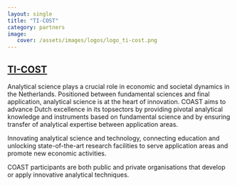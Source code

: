 ```yaml
---
layout: single
title: "TI-COST"
category: partners
image:
   cover: /assets/images/logos/logo_ti-cost.png
---
```


## [TI-COST](https://www.ti-coast.com/)



Analytical science plays a crucial role in economic and societal dynamics in the Netherlands. Positioned between fundamental sciences and final application, analytical science is at the heart of innovation. COAST aims to advance Dutch excellence in its topsectors by providing pivotal analytical knowledge and instruments based on fundamental science and by ensuring transfer of analytical expertise between application areas.

Innovating analytical science and technology, connecting education and unlocking state-of-the-art research facilities to serve application areas and promote new economic activities.

COAST participants are both public and private organisations that develop or apply innovative analytical techniques.